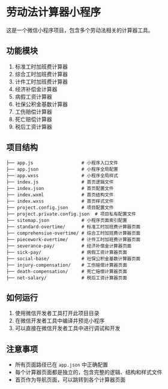 # 劳动法计算器小程序

这是一个微信小程序项目，包含多个劳动法相关的计算器工具。

## 功能模块

1. 标准工时加班费计算器
2. 综合工时加班费计算器
3. 计件工时加班费计算器
4. 经济补偿金计算器
5. 病假工资计算器
6. 社保公积金基数计算器
7. 工伤赔偿计算器
8. 死亡赔偿计算器
9. 税后工资计算器

## 项目结构

```
├── app.js                  # 小程序入口文件
├── app.json                # 小程序全局配置
├── app.wxss                # 小程序全局样式
├── index.js                # 首页逻辑文件
├── index.json              # 首页配置文件
├── index.wxml              # 首页结构文件
├── index.wxss              # 首页样式文件
├── project.config.json     # 项目配置文件
├── project.private.config.json  # 项目私有配置文件
├── sitemap.json            # 小程序页面索引配置
├── standard-overtime/      # 标准工时加班费计算器页面
├── comprehensive-overtime/ # 综合工时加班费计算器页面
├── piecework-overtime/     # 计件工时加班费计算器页面
├── severance-pay/          # 经济补偿金计算器页面
├── sick-pay/               # 病假工资计算器页面
├── social-base/            # 社保公积金基数计算器页面
├── injury-compensation/    # 工伤赔偿计算器页面
├── death-compensation/     # 死亡赔偿计算器页面
├── net-salary/             # 税后工资计算器页面
```

## 如何运行

1. 使用微信开发者工具打开此项目目录
2. 在微信开发者工具中编译并预览小程序
3. 可以直接在微信开发者工具中进行调试和开发

## 注意事项

- 所有页面路径已在 `app.json` 中正确配置
- 每个计算器页面都是独立的，包含完整的逻辑、结构和样式文件
- 首页作为导航页面，可以跳转到各个计算器页面
